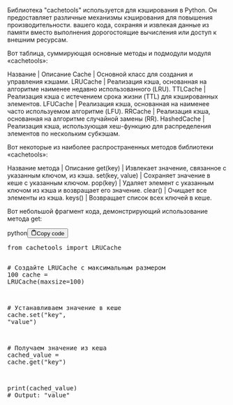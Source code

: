 <p>Библиотека "cachetools" используется для кэширования в Python.
Он предоставляет различные механизмы кэширования для повышения производительности.
вашего кода, сохраняя и извлекая данные из памяти вместо выполнения
дорогостоящие вычисления или доступ к внешним ресурсам.</p>
<p>Вот таблица, суммирующая основные методы и подмодули модуля «cachetools»:</p>
<p>Название | Описание
Cache | Основной класс для создания и управления кэшами.
LRUCache | Реализация кэша, основанная на алгоритме наименее недавно использованного (LRU).
TTLCache | Реализация кэша с истечением срока жизни (TTL) для кэшированных элементов.
LFUCache | Реализация кэша, основанная на наименее часто используемом алгоритме (LFU).
RRCache | Реализация кэша, основанная на алгоритме случайной замены (RR).
HashedCache | Реализация кэша, использующая хеш-функцию для распределения элементов по нескольким субкэшам.</p>
<p>Вот некоторые из наиболее распространенных методов библиотеки «cachetools»:</p>
<p>Название метода | Описание
get(key) | Извлекает значение, связанное с указанным ключом, из кэша.
set(key, value) | Сохраняет значение в кеше с указанным ключом.
pop(key) | Удаляет элемент с указанным ключом из кэша и возвращает его значение.
clear() | Очищает все элементы из кэша.
keys() | Возвращает список всех ключей в кеше.</p>
<p>Вот небольшой фрагмент кода, демонстрирующий использование метода get:</p>
<div class="code-element"><div class="lang-line"><text>python</text><button class="copy-button" id="code433b" onclick="copyCode(code433, code433b)"><svg stroke="currentColor" fill="none" stroke-width="2" viewBox="0 0 24 24" stroke-linecap="round" stroke-linejoin="round" class="h-4 w-4" height="1em" width="1em" xmlns="http://www.w3.org/2000/svg"><path d="M16 4h2a2 2 0 0 1 2 2v14a2 2 0 0 1-2 2H6a2 2 0 0 1-2-2V6a2 2 0 0 1 2-2h2"></path><rect x="8" y="2" width="8" height="4" rx="1" ry="1"></rect></svg><text>Copy code</text></button></div><div class="code" id="code433"><div class="highlight"><pre><span></span><span class="kn">from</span> <span class="nn">cachetools</span> <span class="kn">import</span> <span class="n">LRUCache</span>

<span class="c1"># Создайте LRUCache с максимальным размером 100</span>
<span class="n">cache</span> <span class="o">=</span> <span class="n">LRUCache</span><span class="p">(</span><span class="n">maxsize</span><span class="o">=</span><span class="mi">100</span><span class="p">)</span>

<span class="c1"># Устанавливаем значение в кеше</span>
<span class="n">cache</span><span class="o">.</span><span class="n">set</span><span class="p">(</span><span class="s2">&quot;key&quot;</span><span class="p">,</span> <span class="s2">&quot;value&quot;</span><span class="p">)</span>

<span class="c1"># Получаем значение из кеша</span>
<span class="n">cached_value</span> <span class="o">=</span> <span class="n">cache</span><span class="o">.</span><span class="n">get</span><span class="p">(</span><span class="s2">&quot;key&quot;</span><span class="p">)</span>

<span class="nb">print</span><span class="p">(</span><span class="n">cached_value</span><span class="p">)</span>  <span class="c1"># Output: &quot;value&quot;</span>
</pre></div></div></div>